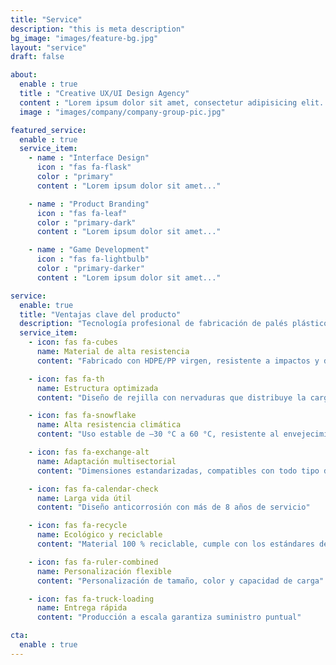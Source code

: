 ```yaml
---
title: "Service"
description: "this is meta description"
bg_image: "images/feature-bg.jpg"
layout: "service"
draft: false

about:
  enable : true
  title : "Creative UX/UI Design Agency"
  content : "Lorem ipsum dolor sit amet, consectetur adipisicing elit. Voluptate soluta..."
  image : "images/company/company-group-pic.jpg"

featured_service:
  enable : true
  service_item:
    - name : "Interface Design"
      icon : "fas fa-flask"
      color : "primary"
      content : "Lorem ipsum dolor sit amet..."

    - name : "Product Branding"
      icon : "fas fa-leaf"
      color : "primary-dark"
      content : "Lorem ipsum dolor sit amet..."

    - name : "Game Development"
      icon : "fas fa-lightbulb"
      color : "primary-darker"
      content : "Lorem ipsum dolor sit amet..."

service:
  enable: true
  title: "Ventajas clave del producto"
  description: "Tecnología profesional de fabricación de palés plásticos que impulsa operaciones logísticas eficientes"
  service_item:
    - icon: fas fa-cubes
      name: Material de alta resistencia
      content: "Fabricado con HDPE/PP virgen, resistente a impactos y desgaste"

    - icon: fas fa-th
      name: Estructura optimizada
      content: "Diseño de rejilla con nervaduras que distribuye la carga uniformemente"

    - icon: fas fa-snowflake
      name: Alta resistencia climática
      content: "Uso estable de –30 °C a 60 °C, resistente al envejecimiento UV"

    - icon: fas fa-exchange-alt
      name: Adaptación multisectorial
      content: "Dimensiones estandarizadas, compatibles con todo tipo de montacargas"

    - icon: fas fa-calendar-check
      name: Larga vida útil
      content: "Diseño anticorrosión con más de 8 años de servicio"

    - icon: fas fa-recycle
      name: Ecológico y reciclable
      content: "Material 100 % reciclable, cumple con los estándares de logística verde"

    - icon: fas fa-ruler-combined
      name: Personalización flexible
      content: "Personalización de tamaño, color y capacidad de carga"

    - icon: fas fa-truck-loading
      name: Entrega rápida
      content: "Producción a escala garantiza suministro puntual"

cta:
  enable : true
---
```


